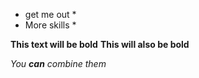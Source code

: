 * get me out *
* More skills *

**This text will be bold**
__This will also be bold__

_You **can** combine them_

